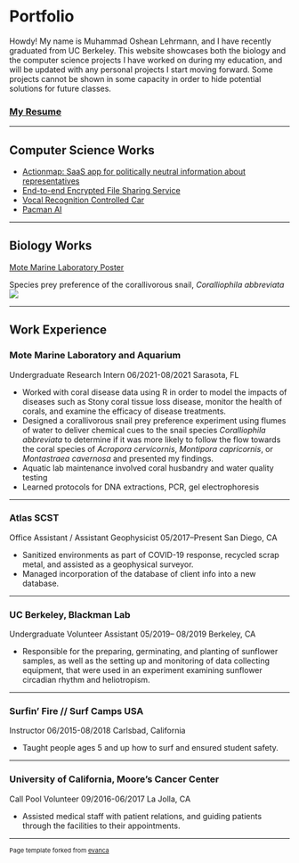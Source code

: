 # Portfolio

Howdy! My name is Muhammad Oshean Lehrmann, and I have recently graduated from UC Berkeley. This website showcases both the biology and the computer science projects I have worked on during my education, and will be updated with any personal projects I start moving forward. Some projects cannot be shown in some capacity in order to hide potential solutions for future classes.

### [My Resume](/pdf/resume.pdf)

---

## Computer Science Works

- [Actionmap: SaaS app for politically neutral information about representatives](./agile_page)
- [End-to-end Encrypted File Sharing Service](./enc_page)
- [Vocal Recognition Controlled Car](./car_page)
- [Pacman AI](./ai_page)

---

## Biology Works

[Mote Marine Laboratory Poster](https://imgur.com/xQoTsk2)

Species prey preference of the corallivorous snail, _Coralliophila abbreviata_
<img src="images/MOTE.jpg?raw=true"/>

---

## Work Experience

### Mote Marine Laboratory and Aquarium

Undergraduate Research Intern
06/2021-08/2021
Sarasota, FL
- Worked with coral disease data using R in order to model the impacts of diseases such as Stony coral tissue loss disease, monitor the health of corals, and examine the efficacy of disease treatments.
- Designed a corallivorous snail prey preference experiment using flumes of water to deliver chemical cues to the snail species _Coralliophila abbreviata_ to determine if it was more likely to follow the flow towards the coral species of _Acropora cervicornis_, _Montipora capricornis_, or _Montastraea cavernosa_ and presented my findings.
- Aquatic lab maintenance involved coral husbandry and water quality testing
- Learned protocols for DNA extractions, PCR, gel electrophoresis


---
### Atlas SCST 	

Office Assistant / Assistant Geophysicist
05/2017–Present
San Diego, CA
-	Sanitized environments as part of COVID-19 response, recycled scrap metal, and assisted as a geophysical surveyor.
- Managed incorporation of the database of client info into a new database.


---

### UC Berkeley, Blackman Lab

Undergraduate Volunteer Assistant
05/2019– 08/2019
Berkeley, CA
-	Responsible for the preparing, germinating, and planting of sunflower samples, as well as the setting up and monitoring of data collecting equipment, that were used in an experiment examining sunflower circadian rhythm and heliotropism.  

---

### Surfin’ Fire // Surf Camps USA
Instructor
06/2015-08/2018
Carlsbad, California
-	Taught people ages 5 and up how to surf and ensured student safety.

---

### University of California, Moore’s Cancer Center
Call Pool Volunteer
09/2016-06/2017
La Jolla, CA
-	Assisted medical staff with patient relations, and guiding patients through the facilities to their appointments.



---
<p style="font-size:11px">Page template forked from <a href="https://github.com/evanca/quick-portfolio">evanca</a></p>
<!-- Remove above link if you don't want to attibute -->
